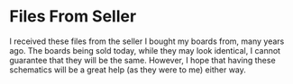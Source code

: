 # Files From Seller
I received these files from the seller I bought my boards from, many years ago. The boards being sold today, while they may look identical, I cannot guarantee that they
will be the same. However, I hope that having these schematics will be a great help (as they were to me) either way.
